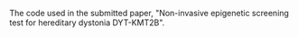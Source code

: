 The code used in the submitted paper, "Non-invasive epigenetic screening test for hereditary dystonia DYT-KMT2B".
